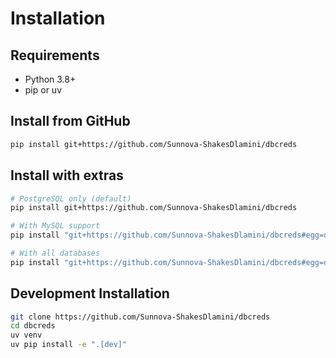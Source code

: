 # Installation

## Requirements

- Python 3.8+
- pip or uv

## Install from GitHub

```bash
pip install git+https://github.com/Sunnova-ShakesDlamini/dbcreds
```

## Install with extras

```bash
# PostgreSQL only (default)
pip install git+https://github.com/Sunnova-ShakesDlamini/dbcreds

# With MySQL support
pip install "git+https://github.com/Sunnova-ShakesDlamini/dbcreds#egg=dbcreds[mysql]"

# With all databases
pip install "git+https://github.com/Sunnova-ShakesDlamini/dbcreds#egg=dbcreds[mysql,oracle,mssql]"
```

## Development Installation

```bash
git clone https://github.com/Sunnova-ShakesDlamini/dbcreds
cd dbcreds
uv venv
uv pip install -e ".[dev]"
```
